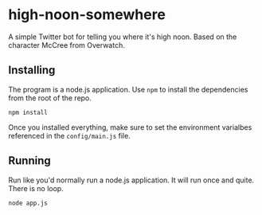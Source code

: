 # high-noon-somewhere
A simple Twitter bot for telling you where it's high noon. Based on the character McCree from Overwatch.

## Installing
The program is a node.js application. Use `npm` to install the dependencies from the root of the repo.

    npm install
    
Once you installed everything, make sure to set the environment varialbes referenced in the `config/main.js` file.
  
## Running
Run like you'd normally run a node.js application. It will run once and quite. There is no loop.

    node app.js
